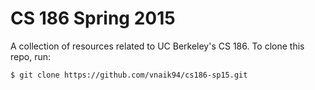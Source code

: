 # CS 186 Spring 2015

A collection of resources related to UC Berkeley's CS 186.
To clone this repo, run:

    $ git clone https://github.com/vnaik94/cs186-sp15.git

